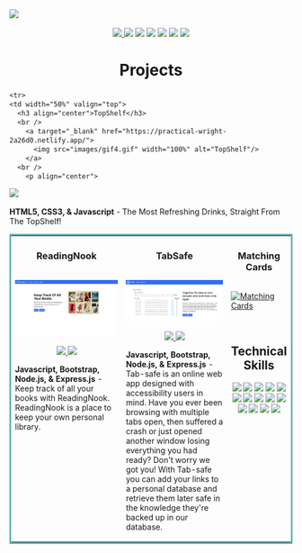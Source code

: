 <img src="https://i.imgur.com/bEuUIgE.png">


<p align="center">
<a href="https://calebflores.netlify.app/" target="_blank">
    <img src="https://img.shields.io/badge/Website-228C22?style=for-the-badge&logo=react&logoColor=61DAFB" height=25>
<a href="https://twitter.com/CTFSoftware" target="_blank">
  <img src="https://img.shields.io/badge/Twitter-228C22?&style=for-the-badge&logo=twitter&logoColor=white" height=25></a>
<a href="https://www.codewars.com/users/Caleb%20Flores" target="_blank">
  <img src="https://img.shields.io/badge/Codewars-228C22?style=for-the-badge&logo=Codewars&logoColor=white" height=25></a>
<a href="mailto:calebflores24@gmail.com" target="_blank">
  <img src="https://img.shields.io/badge/calebflores24@gmail.com-228C22?style=for-the-badge&logo=gmail&logoColor=white" height=25></a>
<a href="https://www.linkedin.com/in/calebflores/" target="_blank">
  <img src="https://img.shields.io/badge/caleb_flores-228C22?style=for-the-badge&logo=linkedin&logoColor=white" height=25></a>
  <a href="https://angel.co/u/caleb-flores" target="_blank">
    <img src="https://img.shields.io/badge/caleb_flores-228C22?style=for-the-badge&logo=angellist&logoColor=white" height=25></a>
<a href="https://dev.to/USER" target="_blank">
  <img src="https://img.shields.io/badge/Download_Resume-228C22?style=for-the-badge&logo=googledrive&logoColor=white" height=25></a>
</p>




<h1 align="center">Projects</h1>
<table bordercolor="#66b2b2">
  
  <tr>
    <td width="50%" valign="top">
      <h3 align="center">ReadingNook</h3>
        <br />
        <a target="_blank" href="https://reading-nook.cyclic.app/">
            <img src="Screen Shot 2022-12-15 at 1.23.07 PM.png" width="100%" alt="Book App"/>
        </a>
        <br />
        <p align="center">
          
  <a href="https://github.com/CTFSoftware/Reading-Nook" target="_blank">
    <img src="https://img.shields.io/static/v1?label=|&message=REPO&color=23555f&style=plastic&logo=github&logo-color=white"/>
  </a>  
  <a href="https://reading-nook.cyclic.app/" target="_blank">
    <img src="https://img.shields.io/static/v1?label=|&message=WEBSITE&color=cdf998&style=plastic&logo=wordpress&logo-color=white"/>
  </a>
      </p>
        <p><strong>Javascript, Bootstrap, Node.js, & Express.js</strong> - Keep track of all your books with ReadingNook. ReadingNook is a place to keep your own personal library.</p>
    </td>
     <td width="50%" valign="top">
      <h3 align="center">TabSafe</h3>
        <br />
        <a target="_blank" href="#">
            <img src="TabSafe.png" width="100%" alt="TabSafe"/>
        </a>
        <br />
        <p align="center">
          
  <a href="https://github.com/HoldUpFjord/Link-Manager" target="_blank">
    <img src="https://img.shields.io/static/v1?label=|&message=REPO&color=23555f&style=plastic&logo=github&logo-color=white"/>
  </a>  
  <a href="#" target="_blank">
    <img src="https://img.shields.io/static/v1?label=|&message=WEBSITE&color=cdf998&style=plastic&logo=wordpress&logo-color=white"/>
  </a>
      </p>
        <p><strong>Javascript, Bootstrap, Node.js, & Express.js</strong> - Tab-safe is an online web app designed with accessibility users in mind. Have you ever been browsing with multiple tabs open, then suffered a crash or just opened another window losing everything you had ready? Don't worry we got you! With Tab-safe you can add your links to a personal database and retrieve them later safe in the knowledge they're backed up in our database.</p>
    </td>
    
    <tr>
    <td width="50%" valign="top">
      <h3 align="center">TopShelf</h3>
      <br />
        <a target="_blank" href="https://practical-wright-2a26d0.netlify.app/">
          <img src="images/gif4.gif" width="100%" alt="TopShelf"/>
        </a>
      <br />
        <p align="center">
  <a href="https://practical-wright-2a26d0.netlify.app/" target="_blank">
    <img src="https://img.shields.io/static/v1?label=|&message=WEBSITE&color=cdf998&style=plastic&logo=wordpress&logo-color=white"/>
  </a>
      </p>
        <p><strong>HTML5, CSS3, & Javascript</strong> - The Most Refreshing Drinks, Straight From The TopShelf!</p>
    </td>
    <td width="50%" valign="top">
      <h3 align="center">Matching Cards</h3>
        <br />
        <a target="_blank" href="https://poke-matchcards.netlify.app/">
          <img src="images/gif3.gif" width="100%" alt="Matching Cards"/>
        </a>
        <br />
        <p align="center">

<br>
  <!--Analytics & Data-->


<h2 align="center">Technical Skills</h2>
<p align="center">
<img src="https://img.shields.io/badge/HTML5-228C22?style=for-the-badge&logo=html5&logoColor=white" height=25>
<img src="https://img.shields.io/badge/CSS3-228C22?style=for-the-badge&logo=css3&logoColor=white" height=25>
<img src="https://img.shields.io/badge/JavaScript-228C22?style=for-the-badge&logo=javascript&logoColor=F7DF1E" height=25>
<img src="https://img.shields.io/badge/Node.js-228C22?style=for-the-badge&logo=nodedotjs&logoColor=white" height=25>
<img src="https://img.shields.io/badge/React-228C22?style=for-the-badge&logo=react&logoColor=61DAFB" height=25>
<img src="https://img.shields.io/badge/Express.js-228C22?style=for-the-badge&logo=express&logoColor=white" height=25>
<img src="https://img.shields.io/badge/MongoDB-228C22?style=for-the-badge&logo=mongodb&logoColor=white" height=25>
<img src="https://img.shields.io/badge/Figma-228C22?style=for-the-badge&logo=figma&logoColor=white" height=25>
<img src="https://img.shields.io/badge/firebase-228C22?style=for-the-badge&logo=firebase&logoColor=white" height=25>
<img src="https://img.shields.io/badge/jQuery-228C22?style=for-the-badge&logo=jquery&logoColor=white" height=25>
<img src="https://img.shields.io/badge/Visual_Studio-228C22?style=for-the-badge&logo=visual%20studio&logoColor=white" height=25>
<img src="https://img.shields.io/badge/GIT-228C22?style=for-the-badge&logo=git&logoColor=white" height=25>
<img src="https://img.shields.io/badge/Heroku-228C22?style=for-the-badge&logo=heroku&logoColor=white" height=25>
<img src="https://img.shields.io/badge/Postman-228C22?style=for-the-badge&logo=postman&logoColor=white" height=25>
</p>

